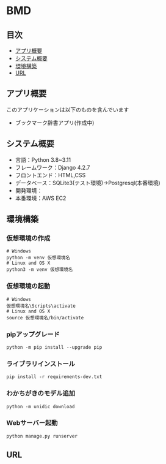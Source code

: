 # BMD

## 目次
- [アプリ概要](#アプリ概要)
- [システム概要](#システム概要)
- [環境構築](#環境構築)
- [URL](#URL)

## アプリ概要
このアプリケーションは以下のものを含んでいます
- ブックマーク辞書アプリ(作成中)
## システム概要
- 言語：Python 3.8~3.11
- フレームワーク：Django 4.2.7
- フロントエンド：HTML,CSS
- データベース：SQLite3(テスト環境)→Postgresql(本番環境)
- 開発環境：
- 本番環境：AWS EC2

## 環境構築
### 仮想環境の作成
```
# Windows
python -m venv 仮想環境名
# Linux and OS X
python3 -m venv 仮想環境名
```
### 仮想環境の起動
```
# Windows
仮想環境名\Scripts\activate
# Linux and OS X
source 仮想環境名/bin/activate
```

### pipアップグレード
```
python -m pip install --upgrade pip
```

### ライブラリインストール
```
pip install -r requirements-dev.txt
```

### わかちがきのモデル追加
```
python -m unidic download
```

### Webサーバー起動
```
python manage.py runserver
```

## URL
